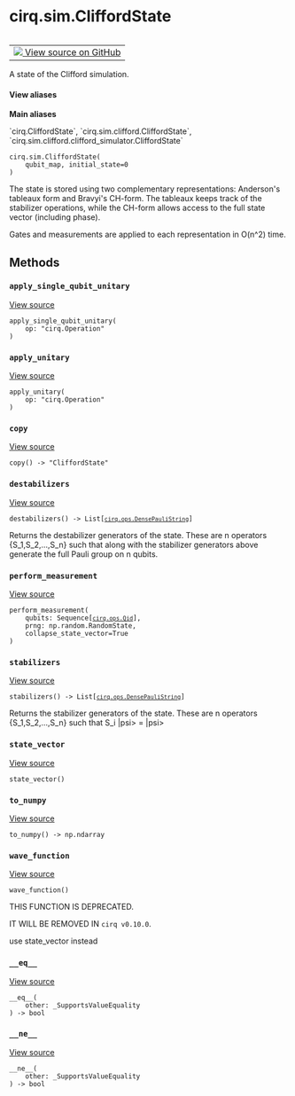 <div itemscope itemtype="http://developers.google.com/ReferenceObject">
<meta itemprop="name" content="cirq.sim.CliffordState" />
<meta itemprop="path" content="Stable" />
<meta itemprop="property" content="__eq__"/>
<meta itemprop="property" content="__init__"/>
<meta itemprop="property" content="__ne__"/>
<meta itemprop="property" content="apply_single_qubit_unitary"/>
<meta itemprop="property" content="apply_unitary"/>
<meta itemprop="property" content="copy"/>
<meta itemprop="property" content="destabilizers"/>
<meta itemprop="property" content="perform_measurement"/>
<meta itemprop="property" content="stabilizers"/>
<meta itemprop="property" content="state_vector"/>
<meta itemprop="property" content="to_numpy"/>
<meta itemprop="property" content="wave_function"/>
</div>

# cirq.sim.CliffordState

<!-- Insert buttons and diff -->

<table class="tfo-notebook-buttons tfo-api" align="left">

<td>
  <a target="_blank" href="https://github.com/quantumlib/cirq/tree/master/cirq/sim/clifford/clifford_simulator.py">
    <img src="https://www.tensorflow.org/images/GitHub-Mark-32px.png" />
    View source on GitHub
  </a>
</td>
</table>



A state of the Clifford simulation.

<section class="expandable">
  <h4 class="showalways">View aliases</h4>
  <p>
<b>Main aliases</b>
<p>`cirq.CliffordState`, `cirq.sim.clifford.CliffordState`, `cirq.sim.clifford.clifford_simulator.CliffordState`</p>
</p>
</section>

<pre class="devsite-click-to-copy prettyprint lang-py tfo-signature-link">
<code>cirq.sim.CliffordState(
    qubit_map, initial_state=0
)
</code></pre>



<!-- Placeholder for "Used in" -->

The state is stored using two complementary representations:
Anderson's tableaux form and Bravyi's CH-form.
The tableaux keeps track of the stabilizer operations, while the
CH-form allows access to the full state vector (including phase).

Gates and measurements are applied to each representation in O(n^2) time.

## Methods

<h3 id="apply_single_qubit_unitary"><code>apply_single_qubit_unitary</code></h3>

<a target="_blank" href="https://github.com/quantumlib/cirq/tree/master/cirq/sim/clifford/clifford_simulator.py">View source</a>

<pre class="devsite-click-to-copy prettyprint lang-py tfo-signature-link">
<code>apply_single_qubit_unitary(
    op: "cirq.Operation"
)
</code></pre>




<h3 id="apply_unitary"><code>apply_unitary</code></h3>

<a target="_blank" href="https://github.com/quantumlib/cirq/tree/master/cirq/sim/clifford/clifford_simulator.py">View source</a>

<pre class="devsite-click-to-copy prettyprint lang-py tfo-signature-link">
<code>apply_unitary(
    op: "cirq.Operation"
)
</code></pre>




<h3 id="copy"><code>copy</code></h3>

<a target="_blank" href="https://github.com/quantumlib/cirq/tree/master/cirq/sim/clifford/clifford_simulator.py">View source</a>

<pre class="devsite-click-to-copy prettyprint lang-py tfo-signature-link">
<code>copy() -> "CliffordState"
</code></pre>




<h3 id="destabilizers"><code>destabilizers</code></h3>

<a target="_blank" href="https://github.com/quantumlib/cirq/tree/master/cirq/sim/clifford/clifford_simulator.py">View source</a>

<pre class="devsite-click-to-copy prettyprint lang-py tfo-signature-link">
<code>destabilizers() -> List[<a href="../../cirq/ops/DensePauliString.md"><code>cirq.ops.DensePauliString</code></a>]
</code></pre>

Returns the destabilizer generators of the state. These
are n operators {S_1,S_2,...,S_n} such that along with the stabilizer
generators above generate the full Pauli group on n qubits.

<h3 id="perform_measurement"><code>perform_measurement</code></h3>

<a target="_blank" href="https://github.com/quantumlib/cirq/tree/master/cirq/sim/clifford/clifford_simulator.py">View source</a>

<pre class="devsite-click-to-copy prettyprint lang-py tfo-signature-link">
<code>perform_measurement(
    qubits: Sequence[<a href="../../cirq/ops/Qid.md"><code>cirq.ops.Qid</code></a>],
    prng: np.random.RandomState,
    collapse_state_vector=True
)
</code></pre>




<h3 id="stabilizers"><code>stabilizers</code></h3>

<a target="_blank" href="https://github.com/quantumlib/cirq/tree/master/cirq/sim/clifford/clifford_simulator.py">View source</a>

<pre class="devsite-click-to-copy prettyprint lang-py tfo-signature-link">
<code>stabilizers() -> List[<a href="../../cirq/ops/DensePauliString.md"><code>cirq.ops.DensePauliString</code></a>]
</code></pre>

Returns the stabilizer generators of the state. These
are n operators {S_1,S_2,...,S_n} such that S_i |psi> = |psi> 

<h3 id="state_vector"><code>state_vector</code></h3>

<a target="_blank" href="https://github.com/quantumlib/cirq/tree/master/cirq/sim/clifford/clifford_simulator.py">View source</a>

<pre class="devsite-click-to-copy prettyprint lang-py tfo-signature-link">
<code>state_vector()
</code></pre>




<h3 id="to_numpy"><code>to_numpy</code></h3>

<a target="_blank" href="https://github.com/quantumlib/cirq/tree/master/cirq/sim/clifford/clifford_simulator.py">View source</a>

<pre class="devsite-click-to-copy prettyprint lang-py tfo-signature-link">
<code>to_numpy() -> np.ndarray
</code></pre>




<h3 id="wave_function"><code>wave_function</code></h3>

<a target="_blank" href="https://github.com/quantumlib/cirq/tree/master/cirq/sim/clifford/clifford_simulator.py">View source</a>

<pre class="devsite-click-to-copy prettyprint lang-py tfo-signature-link">
<code>wave_function()
</code></pre>

THIS FUNCTION IS DEPRECATED.

IT WILL BE REMOVED IN `cirq v0.10.0`.

use state_vector instead

<h3 id="__eq__"><code>__eq__</code></h3>

<a target="_blank" href="https://github.com/quantumlib/cirq/tree/master/cirq/value/value_equality.py">View source</a>

<pre class="devsite-click-to-copy prettyprint lang-py tfo-signature-link">
<code>__eq__(
    other: _SupportsValueEquality
) -> bool
</code></pre>




<h3 id="__ne__"><code>__ne__</code></h3>

<a target="_blank" href="https://github.com/quantumlib/cirq/tree/master/cirq/value/value_equality.py">View source</a>

<pre class="devsite-click-to-copy prettyprint lang-py tfo-signature-link">
<code>__ne__(
    other: _SupportsValueEquality
) -> bool
</code></pre>






